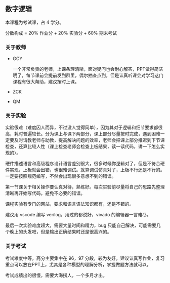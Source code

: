 ## 数字逻辑

本课程为考试课，占 4 学分。

分数构成 = 20% 作业分 + 20% 实验分 + 60% 期末考试

### 关于教师

- GCY

  一个非常负责的老师，上课条理清晰，面对疑问也会耐心解答，PPT做得简洁明了，每节课前会提前发到群里，偶尔抽查点到，但是认真听课会对学习这门课程有很大帮助，建议按时上课。

- ZCK

- QM

### 关于实验

实验很难（难度因人而异，不过没人觉得简单），因为其对于逻辑和细节要求都很高，耗时普遍较长。分为课上与课下两部分，课上部分尽量按时完成，遇到困难一定要及时请教老师与助教，提高解决问题的效率，老师会把课上部分推迟到下节课检查，还算比较人性（课上检查老师会检查上板结果，读一读代码，讲一下怎么实现的）。

硬件描述语言和高级程序设计语言差别很大，很多时候你逻辑对了，但是不符合硬件实现，上板就会出错，也很难调试。就算调试仿真对了，上板不行还是不行的。一定要按照规范编写，不然会出现很多意想不到的错误。

第一节课关于相关操作要认真对待，熟练好。每次实验前尽量将自己的思路先整理清晰再开始写代码，避免不必要的错误。

课程实验有专门的网站，要求和语言语法知识都有，还是不错的。

建议用 vscode 编写 verilog，用过的都说好，vivado 的编辑器一言难尽。

最后一次实验难度超大，需要大量时间和精力，bug 只能自己解决，可能需要几个晚上的头发吧，但是输出正确结果时还是很高兴的。

### 关于考试

考试难度中等，高分主要集中在 96，97 分段，较为友好，建议认真写作业，复习重点可以放在PPT上，尤其是各种模型的理解分析，掌握做题方法就可以。

考试成绩出的很慢，需要大海捞人，一个多月才出。
